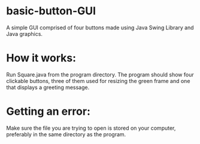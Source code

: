 # basic-button-GUI
A simple GUI comprised of four buttons made using Java Swing Library and Java graphics.

# How it works:
Run Square.java from the program directory. The program should show four clickable buttons, three of them used for resizing the green frame and one that displays a greeting message.
# Getting an error:
Make sure the file you are trying to open is stored on your computer, preferably in the same directory as the program.
